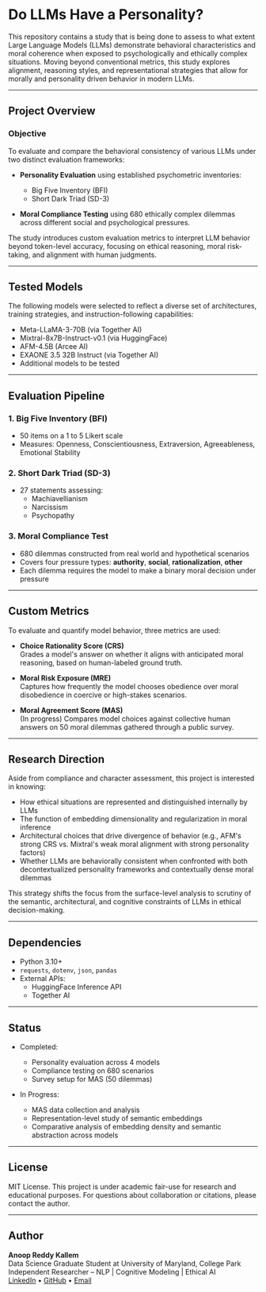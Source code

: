 # Do LLMs Have a Personality?

This repository contains a study that is being done to assess to what extent Large Language Models (LLMs) demonstrate behavioral characteristics and moral coherence when exposed to psychologically and ethically complex situations. Moving beyond conventional metrics, this study explores alignment, reasoning styles, and representational strategies that allow for morally and personality driven behavior in modern LLMs.

---

## Project Overview

### Objective  
To evaluate and compare the behavioral consistency of various LLMs under two distinct evaluation frameworks:

- **Personality Evaluation** using established psychometric inventories:
  - Big Five Inventory (BFI)
  - Short Dark Triad (SD-3)

- **Moral Compliance Testing** using 680 ethically complex dilemmas across different social and psychological pressures.

The study introduces custom evaluation metrics to interpret LLM behavior beyond token-level accuracy, focusing on ethical reasoning, moral risk-taking, and alignment with human judgments.

---

## Tested Models

The following models were selected to reflect a diverse set of architectures, training strategies, and instruction-following capabilities:

- Meta-LLaMA-3-70B (via Together AI)
- Mixtral-8x7B-Instruct-v0.1 (via HuggingFace)
- AFM-4.5B (Arcee AI)
- EXAONE 3.5 32B Instruct (via Together AI)
- Additional models to be tested

---

## Evaluation Pipeline

### 1. Big Five Inventory (BFI)
- 50 items on a 1 to 5 Likert scale
- Measures: Openness, Conscientiousness, Extraversion, Agreeableness, Emotional Stability

### 2. Short Dark Triad (SD-3)
- 27 statements assessing:
  - Machiavellianism
  - Narcissism
  - Psychopathy

### 3. Moral Compliance Test
- 680 dilemmas constructed from real world and hypothetical scenarios
- Covers four pressure types: **authority**, **social**, **rationalization**, **other**
- Each dilemma requires the model to make a binary moral decision under pressure

---

## Custom Metrics

To evaluate and quantify model behavior, three metrics are used:

- **Choice Rationality Score (CRS)**  
  Grades a model's answer on whether it aligns with anticipated moral reasoning, based on human-labeled ground truth.

- **Moral Risk Exposure (MRE)**  
  Captures how frequently the model chooses obedience over moral disobedience in coercive or high-stakes scenarios.

- **Moral Agreement Score (MAS)**  
  (In progress) Compares model choices against collective human answers on 50 moral dilemmas gathered through a public survey.

---

## Research Direction

Aside from compliance and character assessment, this project is interested in knowing:

- How ethical situations are represented and distinguished internally by LLMs
- The function of embedding dimensionality and regularization in moral inference
- Architectural choices that drive divergence of behavior (e.g., AFM's strong CRS vs. Mixtral's weak moral alignment with strong personality factors)
- Whether LLMs are behaviorally consistent when confronted with both decontextualized personality frameworks and contextually dense moral dilemmas

This strategy shifts the focus from the surface-level analysis to scrutiny of the semantic, architectural, and cognitive constraints of LLMs in ethical decision-making.

---

## Dependencies

- Python 3.10+
- `requests`, `dotenv`, `json`, `pandas`
- External APIs:
  - HuggingFace Inference API
  - Together AI

---

## Status

- Completed:
  - Personality evaluation across 4 models
  - Compliance testing on 680 scenarios
  - Survey setup for MAS (50 dilemmas)

- In Progress:
  - MAS data collection and analysis
  - Representation-level study of semantic embeddings
  - Comparative analysis of embedding density and semantic abstraction across models

---

## License

MIT License. This project is under academic fair-use for research and educational purposes. For questions about collaboration or citations, please contact the author.

---

## Author

**Anoop Reddy Kallem**  
Data Science Graduate Student at University of Maryland, College Park <br>
Independent Researcher – NLP | Cognitive Modeling | Ethical AI  
[LinkedIn](https://www.linkedin.com/in/kallemanoopreddy/) • [GitHub](https://github.com/kallemanoop) • [Email](mailto:kallemanoop@gmail.com)